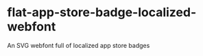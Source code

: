 flat-app-store-badge-localized-webfont
======================================

An SVG webfont full of localized app store badges
